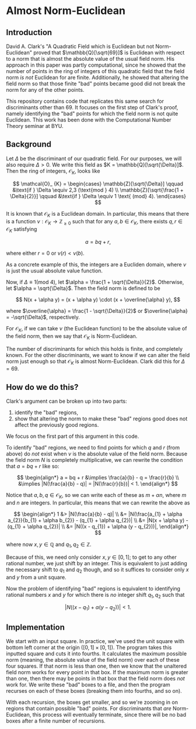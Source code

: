 # Almost Norm-Euclidean

## Introduction

David A. Clark's "A Quadratic Field which is Euclidean but not Norm-Euclidean" proved that $\mathbb{Q}[\sqrt{69}]$ is Euclidean with respect to a norm that is almost the absolute value of the usual field norm. His approach in this paper was partly computational, since he showed that the number of points in the ring of integers of this quadratic field that the field norm _is not_ Euclidean for are finite. Additionally, he showed that altering the field norm so that those finite "bad" points became good did not break the norm for any of the other points. 

This repository contains code that replicates this same search for discriminants other than 69. It focuses on the first step of Clark's proof, namely identifying the "bad" points for which the field norm is not quite Euclidean. This work has been done with the Computational Number Theory seminar at BYU.

## Background

Let $\Delta$ be the discriminant of our quadratic field. For our purposes, we will also require $\Delta > 0$. We write this field as $K = \mathbb{Q}[\sqrt{\Delta}]$. Then the ring of integers, $\mathcal{O}_ {K}$, looks like

$$
    \mathcal{O}_ {K} = 
    \begin{cases}
        \mathbb{Z}[\sqrt{\Delta}] \qquad &\text{if } \Delta \equiv 2,3 (\text{mod } 4) \\
        \mathbb{Z}[\sqrt{\frac{1 + \Delta}{2}}] \qquad &\text{if } \Delta \equiv 1 \text{ (mod} 4).
    \end{cases}
$$

It is known that $\mathcal{O}_ {K}$ is a Euclidean domain. In particular, this means that there is a function $\nu : \mathcal{O}_ {K} \to \mathbb{Z}_ {\geq 0}$ such that for any $a, b \in \mathcal{O}_ {K}$, there exists $q, r \in \mathcal{O}_ {K}$ satisfying

$$
    a = bq + r,
$$

where either $r = 0$ or $\nu(r) < \nu(b)$.

As a concrete example of this, the integers are a Eucliden domain, where $\nu$ is just the usual absolute value function.

Now, if $\Delta \equiv 1 (\text{mod } 4)$, let $\alpha = \frac{1 + \sqrt{\Delta}}{2}$. Otherwise, let $\alpha = \sqrt{\Delta}$. Then the field norm is defined to be

$$
    N(x + \alpha y) = (x + \alpha y) \cdot (x + \overline{\alpha} y),
$$

where $\overline{\alpha} = \frac{1 - \sqrt{\Delta}}{2}$ or $\overline{\alpha} = -\sqrt{\Delta}$, respectively.

For $\mathcal{O}_ {K}$, if we can take $\nu$ (the Euclidean function) to be the absolute value of the field norm, then we say that $\mathcal{O}_ {K}$ is Norm-Euclidean.

The number of discriminants for which this holds is finite, and completely known. For the other discriminants, we want to know if we can alter the field norm just enough so that $\mathcal{O}_ {K}$ is almost Norm-Euclidean. Clark did this for $\Delta = 69$.


## How do we do this?

Clark's argument can be broken up into two parts:
1. identify the "bad" regions,
2. show that altering the norm to make these "bad" regions good does not affect the previously good regions.

We focus on the first part of this argument in this code.

To identify "bad" regions, we need to find points for which $q$ and $r$ (from above) do _not_ exist when $\nu$ is the absolute value of the field norm. Because the field norm $N$ is completely multiplicative, we can rewrite the condition that $a = bq + r$ like so:

$$
\begin{align*}
    a = bq + r &\implies \frac{a}{b} - q = \frac{r}{b} \\
    &\implies |N(\frac{a}{b} - q)| = |N(\frac{r}{b})| < 1.
\end{align*}
$$

Notice that $a,b,q \in \mathcal{O}_ {K}$, so we can write each of these as $m + \alpha n$, where $m$ and $n$ are integers. In particular, this means that we can rewrite the above as

$$
\begin{align*}
    1 &> |N(\frac{a}{b} - q)| \\
    &= |N(\frac{a_{1} + \alpha a_{2}}{b_{1} + \alpha b_{2}} - (q_{1} + \alpha q_{2})| \\
    &= |N(x + \alpha y) - (q_{1} + \alpha q_{2})| \\
    &= |N((x - q_{1}) + \alpha (y - q_{2}))|,
\end{align*}
$$

where now $x,y \in \mathbb{Q}$ and $q_{1}, q_{2} \in \mathbb{Z}$.

Because of this, we need only consider $x,y \in [0,1]$; to get to any other rational number, we just shift by an integer. This is equivalent to just adding the necessary shift to $q_{1}$ and $q_{2}$ though, and so it suffices to consider only $x$ and $y$ from a unit square.

Now the problem of identifying "bad" regions is equivalent to identifying rational numbers $x$ and $y$ for which there is _no_ integer shift $q_{1}, q_{2}$ such that

$$
    |N((x - q_{1}) + \alpha (y - q_{2}))| < 1.
$$

## Implementation

We start with an input square. In practice, we've used the unit square with bottom left corner at the origin $([0,1] \times [0, 1])$. The program takes this inputted square and cuts it into fourths. It calculates the maximum possible norm (meaning, the absolute value of the field norm) over each of these four squares. If that norm is less than one, then we know that the unaltered field norm works for every point in that box. If the maximum norm is greater than one, then there may be points in that box that the field norm does _not_ work for. We write these "bad" boxes to a file, and then the program recurses on each of these boxes (breaking them into fourths, and so on). 

With each recursion, the boxes get smaller, and so we're zooming in on regions that contain possible "bad" points. For discriminants that _are_ Norm-Euclidean, this process will eventually terminate, since there will be no bad boxes after a finite number of recursions. 

<!--Clark proved that, although there _are_ bad regions when the discriminant is 69, the number of bad points in these regions is finite. In fact, a minor change to the field norm "fixes" the field norm so that it works for these bad points, and doesn't break the field norm for any of the good points.-->

<!--How to use / what packages you need-->

<!--This code is written in Sagemath. It uses the packages matplotlib, json, numpy, os, argparse, multiprocessing, and warnings.-->

